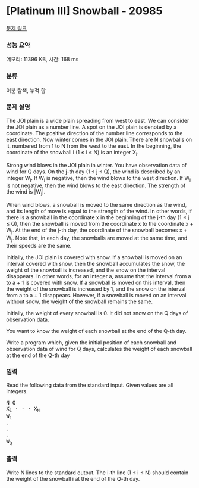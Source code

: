 # [Platinum III] Snowball - 20985 

[문제 링크](https://www.acmicpc.net/problem/20985) 

### 성능 요약

메모리: 11396 KB, 시간: 168 ms

### 분류

이분 탐색, 누적 합

### 문제 설명

<p>The JOI plain is a wide plain spreading from west to east. We can consider the JOI plain as a number line. A spot on the JOI plain is denoted by a coordinate. The positive direction of the number line corresponds to the east direction. Now winter comes in the JOI plain. There are N snowballs on it, numbered from 1 to N from the west to the east. In the beginning, the coordinate of the snowball i (1 ≤ i ≤ N) is an integer X<sub>i</sub>.</p>

<p>Strong wind blows in the JOI plain in winter. You have observation data of wind for Q days. On the j-th day (1 ≤ j ≤ Q), the wind is described by an integer W<sub>j</sub>. If W<sub>j</sub> is negative, then the wind blows to the west direction. If W<sub>j</sub> is not negative, then the wind blows to the east direction. The strength of the wind is |W<sub>j</sub>|.</p>

<p>When wind blows, a snowball is moved to the same direction as the wind, and its length of move is equal to the strength of the wind. In other words, if there is a snowball in the coordinate x in the beginning of the j-th day (1 ≤ j ≤ Q), then the snowball is moved from the coordinate x to the coordinate x + W<sub>j</sub>. At the end of the j-th day, the coordinate of the snowball becomes x + W<sub>j</sub>. Note that, in each day, the snowballs are moved at the same time, and their speeds are the same.</p>

<p>Initially, the JOI plain is covered with snow. If a snowball is moved on an interval covered with snow, then the snowball accumulates the snow, the weight of the snowball is increased, and the snow on the interval disappears. In other words, for an integer a, assume that the interval from a to a + 1 is covered with snow. If a snowball is moved on this interval, then the weight of the snowball is increased by 1, and the snow on the interval from a to a + 1 disappears. However, if a snowball is moved on an interval without snow, the weight of the snowball remains the same.</p>

<p>Initially, the weight of every snowball is 0. It did not snow on the Q days of observation data.</p>

<p>You want to know the weight of each snowball at the end of the Q-th day.</p>

<p>Write a program which, given the initial position of each snowball and observation data of wind for Q days, calculates the weight of each snowball at the end of the Q-th day</p>

### 입력 

 <p>Read the following data from the standard input. Given values are all integers.</p>

<pre>N Q
X<sub>1</sub> · · · X<sub>N</sub>
W<sub>1</sub>
.
.
.
W<sub>Q</sub></pre>

### 출력 

 <p>Write N lines to the standard output. The i-th line (1 ≤ i ≤ N) should contain the weight of the snowball i at the end of the Q-th day.</p>

